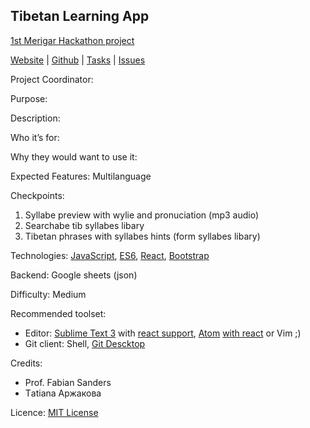 ## Tibetan Learning App
[1st Merigar Hackathon project](ShangShungFoundation/1st_merigar_hackathon)

[Website](https://shangshungfoundation.github.io/tib_learn_app/) | 
[Github](https://github.com/ShangShungFoundation/tib_learn_app/) | 
[Tasks](https://github.com/ShangShungFoundation/tib_learn_app/projects/1) | 
[Issues](https://github.com/ShangShungFoundation/tib_learn_app/issues)

Project Coordinator: 

Purpose: 

Description: 

Who it’s for: 

Why they would want to use it:

Expected Features: Multilanguage

Checkpoints: 
1. Syllabe preview with wylie and pronuciation (mp3 audio)
2. Searchabe tib syllabes libary
3. Tibetan phrases with syllabes hints (form syllabes libary)

Technologies: [JavaScript](https://developer.mozilla.org/en-US/docs/Learn/Getting_started_with_the_web/JavaScript_basics), [ES6](https://babeljs.io/learn-es2015/), [React](https://facebook.github.io/react/), [Bootstrap](http://getbootstrap.com/getting-started/)

Backend: Google sheets (json)

Difficulty: Medium

Recommended toolset:
   - Editor: [Sublime Text 3](https://www.sublimetext.com/3) with [react support](https://medium.com/@adrianli/setting-up-sublime-text-3-for-reactjs-3bf6baceb73a), [Atom](https://atom.io/) [with react](https://medium.com/productivity-freak/my-atom-editor-setup-for-js-react-9726cd69ad20) or Vim ;)
   - Git client: Shell, [Git Descktop](https://desktop.github.com/)

Credits: 
* Prof. Fabian Sanders
* Тatiana Аржакова

Licence: [MIT License](LICENSE)
